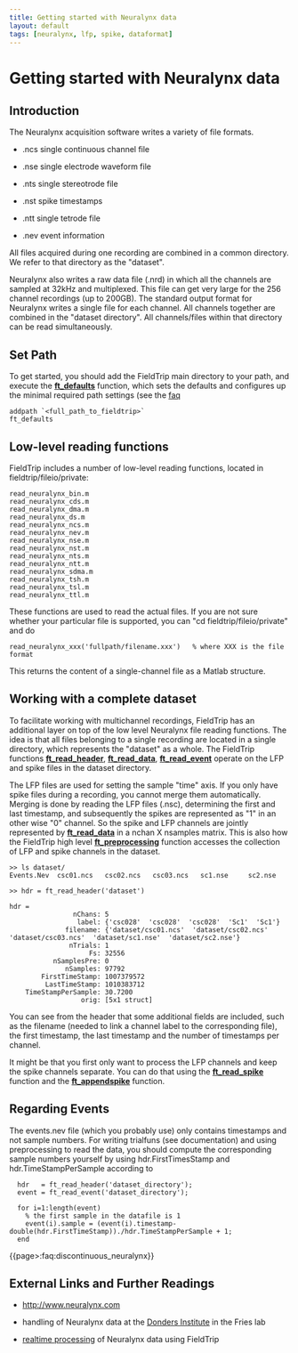 ```yaml
---
title: Getting started with Neuralynx data
layout: default
tags: [neuralynx, lfp, spike, dataformat]
---
```


# Getting started with Neuralynx data

## Introduction

The Neuralynx acquisition software writes a variety of file formats. 

*  .ncs single continuous channel file

*  .nse single electrode waveform file

*  .nts single stereotrode file

*  .nst spike timestamps

*  .ntt single tetrode file

*  .nev event information

All files acquired during one recording are combined in a common directory. We refer to that directory as the "dataset".

Neuralynx also writes a raw data file (.nrd) in which all the channels are sampled at 32kHz and multiplexed. This file can get very large for the 256 channel recordings (up to 200GB). The standard output format for Neuralynx writes a single file for each channel. All channels together are combined in the "dataset directory". All channels/files within that directory can be read simultaneously. 

## Set Path

To get started, you should add the FieldTrip main directory to your path, and execute the **[ft_defaults](/reference/ft_defaults)** function, which sets the defaults and configures up the minimal required path settings (see the [faq](/faq/should_i_add_fieldtrip_with_all_subdirectories_to_my_matlab_path)

	
	addpath `<full_path_to_fieldtrip>`
	ft_defaults

## Low-level reading functions

FieldTrip includes a number of low-level reading functions, located in fieldtrip/fileio/private: 

	
	read_neuralynx_bin.m
	read_neuralynx_cds.m
	read_neuralynx_dma.m
	read_neuralynx_ds.m
	read_neuralynx_ncs.m
	read_neuralynx_nev.m
	read_neuralynx_nse.m
	read_neuralynx_nst.m
	read_neuralynx_nts.m
	read_neuralynx_ntt.m
	read_neuralynx_sdma.m
	read_neuralynx_tsh.m
	read_neuralynx_tsl.m
	read_neuralynx_ttl.m

These functions are used to read the actual files. If you are not sure whether your particular file is supported, you can "cd fieldtrip/fileio/private" and do 

    read_neuralynx_xxx('fullpath/filename.xxx')   % where XXX is the file format

This returns the content of a single-channel file as a Matlab structure. 

## Working with a complete dataset

To facilitate working with multichannel recordings, FieldTrip has an additional layer on top of the low level Neuralynx file reading functions. The idea is that all files belonging to a single recording are located in a single directory, which represents the "dataset" as a whole. The FieldTrip functions **[ft_read_header](/reference/ft_read_header)**,  **[ft_read_data](/reference/ft_read_data)**,  **[ft_read_event](/reference/ft_read_event)** operate on the LFP and spike files in the dataset directory.

The LFP files are used for setting the sample "time" axis. If you only have spike files during a recording, you cannot merge them automatically. Merging is done by reading the LFP files (.nsc), determining the first and last timestamp, and subsequently the spikes are represented as "1" in an other wise "0" channel. So the spike and LFP channels are jointly represented by **[ft_read_data](/reference/ft_read_data)** in a nchan X nsamples matrix. This is also how the FieldTrip high level **[ft_preprocessing](/reference/ft_preprocessing)** function accesses the collection of LFP and spike channels in the dataset.

	
	>> ls dataset/
	Events.Nev	csc01.ncs	csc02.ncs	csc03.ncs	sc1.nse		sc2.nse
	
	>> hdr = ft_read_header('dataset')
	
	hdr = 
	                nChans: 5
	                 label: {'csc028'  'csc028'  'csc028'  'Sc1'  'Sc1'}
	              filename: {'dataset/csc01.ncs'  'dataset/csc02.ncs'  'dataset/csc03.ncs'  'dataset/sc1.nse'  'dataset/sc2.nse'}
	               nTrials: 1
	                    Fs: 32556
	           nSamplesPre: 0
	              nSamples: 97792
	        FirstTimeStamp: 1007379572
	         LastTimeStamp: 1010383712
	    TimeStampPerSample: 30.7200
	                  orig: [5x1 struct]

You can see from the header that some additional fields are included, such as the filename (needed to link a channel label to the corresponding file), the first timestamp, the last timestamp and the number of timestamps per channel.

It might be that you first only want to process the LFP channels and keep the spike channels separate. You can do that using the **[ft_read_spike](/reference/ft_read_spike)** function and the **[ft_appendspike](/reference/ft_appendspike)** function.

## Regarding Events

The events.nev file (which you probably use) only contains timestamps and not sample numbers. For writing trialfuns (see documentation) and using preprocessing to read the data, you should compute the corresponding sample numbers yourself by using hdr.FirstTimesStamp and hdr.TimeStampPerSample according to

	
	  hdr   = ft_read_header('dataset_directory');
	  event = ft_read_event('dataset_directory');
	  
	  for i=1:length(event)
	    % the first sample in the datafile is 1
	    event(i).sample = (event(i).timestamp-double(hdr.FirstTimeStamp))./hdr.TimeStampPerSample + 1;
	  end

{{page>:faq:discontinuous_neuralynx}}

## External Links and Further Readings

*  http://www.neuralynx.com

*  handling of Neuralynx data at the [Donders Institute](/getting_started/neuralynx_fcdc) in the Fries lab 

*  [realtime processing](/development/realtime/neuralynx) of Neuralynx data using FieldTrip

